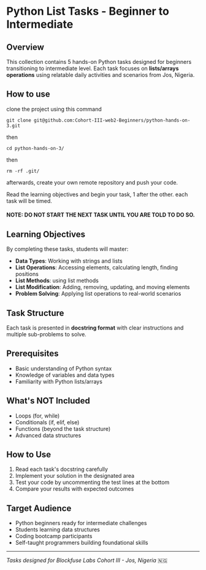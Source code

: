 # Python List Tasks - Beginner to Intermediate

## Overview
This collection contains 5 hands-on Python tasks designed for beginners transitioning to intermediate level. Each task focuses on **lists/arrays operations** using relatable daily activities and scenarios from Jos, Nigeria.

## How to use

clone the project using this command

```
git clone git@github.com:Cohort-III-web2-Beginners/python-hands-on-3.git
```

then

```
cd python-hands-on-3/
```

then
```
rm -rf .git/
```

afterwards, create your own remote repository and push your code.


Read the learning objectives and begin your task, 1 after the other. each task will be timed.

#### NOTE: DO NOT START THE NEXT TASK UNTIL YOU ARE TOLD TO DO SO.

## Learning Objectives
By completing these tasks, students will master:
- **Data Types**: Working with strings and lists
- **List Operations**: Accessing elements, calculating length, finding positions
- **List Methods**: using list methods
- **List Modification**: Adding, removing, updating, and moving elements
- **Problem Solving**: Applying list operations to real-world scenarios

## Task Structure
Each task is presented in **docstring format** with clear instructions and multiple sub-problems to solve.

## Prerequisites
- Basic understanding of Python syntax
- Knowledge of variables and data types
- Familiarity with Python lists/arrays

## What's NOT Included
- Loops (for, while)
- Conditionals (if, elif, else)
- Functions (beyond the task structure)
- Advanced data structures

## How to Use
1. Read each task's docstring carefully
2. Implement your solution in the designated area
3. Test your code by uncommenting the test lines at the bottom
4. Compare your results with expected outcomes

## Target Audience
- Python beginners ready for intermediate challenges
- Students learning data structures
- Coding bootcamp participants
- Self-taught programmers building foundational skills

---
*Tasks designed for Blockfuse Labs Cohort III - Jos, Nigeria* 🇳🇬
